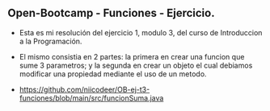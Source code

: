 ## Open-Bootcamp - Funciones - Ejercicio.

- Esta es mi resolución del ejercicio 1, modulo 3, del curso de Introduccion a la Programación.

- El mismo consistia en 2 partes: la primera en crear una funcion que sume 3 parametros; y la segunda en crear un objeto el cual debiamos modificar una propiedad mediante el uso de un metodo.

- https://github.com/niicodeer/OB-ej-t3-funciones/blob/main/src/funcionSuma.java
